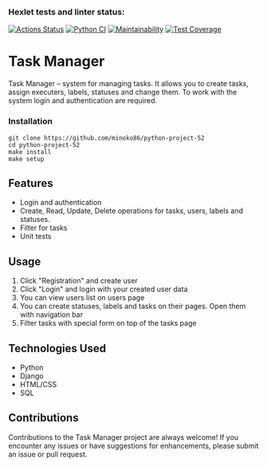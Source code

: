 ### Hexlet tests and linter status:
[![Actions Status](https://github.com/minoko86/python-project-52/actions/workflows/hexlet-check.yml/badge.svg)](https://github.com/minoko86/python-project-52/actions)
[![Python CI](https://github.com/minoko86/python-project-52/actions/workflows/pyci.yml/badge.svg)](https://github.com/minoko86/python-project-52/actions/workflows/pyci.yml)
[![Maintainability](https://api.codeclimate.com/v1/badges/015fd2c186d111fa7f10/maintainability)](https://codeclimate.com/github/minoko86/python-project-52/maintainability)
[![Test Coverage](https://api.codeclimate.com/v1/badges/015fd2c186d111fa7f10/test_coverage)](https://codeclimate.com/github/minoko86/python-project-52/test_coverage)

# Task Manager

Task Manager – system for managing tasks. It allows you to create tasks, assign executers, labels, statuses and change them. To work with the system login and authentication are required.

### Installation
```
git clone https://github.com/minoko86/python-project-52
cd python-project-52
make install
make setup 

```
## Features

- Login and authentication
- Create, Read, Update, Delete operations for tasks, users, labels and statuses.
- Filter for tasks
- Unit tests

## Usage

1. Click "Registration" and create user
2. Click "Login" and login with your created user data
3. You can view users list on users page
4. You can create statuses, labels and tasks on their pages. Open them with navigation bar
5. Filter tasks with special form on top of the tasks page

## Technologies Used

- Python
- Django
- HTML/CSS
- SQL

## Contributions

Contributions to the Task Manager project are always welcome! If you encounter any issues or have suggestions for enhancements, please submit an issue or pull request. 